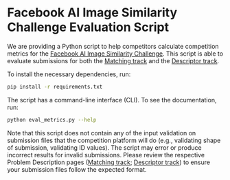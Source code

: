 # Facebook AI Image Similarity Challenge Evaluation Script

We are providing a Python script to help competitors calculate competition metrics for the [Facebook AI Image Similarity Challenge](https://www.drivendata.org/competitions/79/competition-image-similarity-1-dev/). This script is able to evaluate submissions for both the [Matching track](https://www.drivendata.org/competitions/79/competition-image-similarity-1-dev/) and the [Descriptor track](https://www.drivendata.org/competitions/80/competition-image-similarity-2-dev/).

To install the necessary dependencies, run:

```sh
pip install -r requirements.txt
```

The script has a command-line interface (CLI). To see the documentation, run:

```sh
python eval_metrics.py --help
```

Note that this script does not contain any of the input validation on submission files that the competition platform will
do (e.g., validating shape of submission, validating ID values). The script may error or produce incorrect results for invalid submissions. Please review the respective Problem Description pages ([Matching track](https://www.drivendata.org/competitions/79/competition-image-similarity-1-dev/page/376/#submissionformat); [Descriptor track](https://www.drivendata.org/competitions/80/competition-image-similarity-2-dev/page/380/#submissionformat)) to ensure your submission files follow the expected format.
